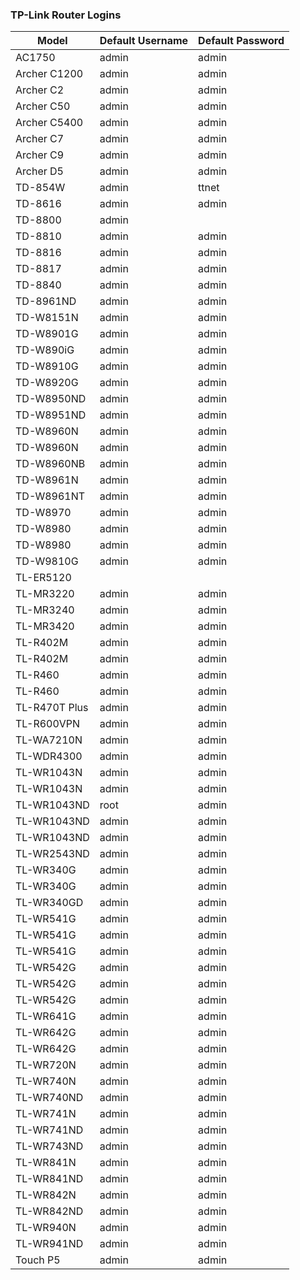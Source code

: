 ### TP-Link Router Logins

Model | Default Username | Default Password
-----|-----|-----
AC1750 | admin | admin
Archer C1200 | admin | admin
Archer C2 | admin | admin
Archer C50 | admin | admin
Archer C5400 | admin | admin
Archer C7 | admin | admin
Archer C9 | admin | admin
Archer D5 | admin | admin
TD-854W | admin | ttnet
TD-8616 | admin | admin
TD-8800 | admin | 
TD-8810 | admin | admin
TD-8816 | admin | admin
TD-8817 | admin | admin
TD-8840 | admin | admin
TD-8961ND | admin | admin
TD-W8151N | admin | admin
TD-W8901G | admin | admin
TD-W890iG | admin | admin
TD-W8910G | admin | admin
TD-W8920G | admin | admin
TD-W8950ND | admin | admin
TD-W8951ND | admin | admin
TD-W8960N | admin | admin
TD-W8960N | admin | admin
TD-W8960NB | admin | admin
TD-W8961N | admin | admin
TD-W8961NT | admin | admin
TD-W8970 | admin | admin
TD-W8980 | admin | admin
TD-W8980 | admin | admin
TD-W9810G | admin | admin
TL-ER5120 | 
TL-MR3220 | admin | admin
TL-MR3240 | admin | admin
TL-MR3420 | admin | admin
TL-R402M | admin | admin
TL-R402M | admin | admin
TL-R460 | admin | admin
TL-R460 | admin | admin
TL-R470T Plus | admin | admin
TL-R600VPN | admin | admin
TL-WA7210N | admin | admin
TL-WDR4300 | admin | admin
TL-WR1043N | admin | admin
TL-WR1043N | admin | admin
TL-WR1043ND | root | admin
TL-WR1043ND | admin | admin
TL-WR1043ND | admin | admin
TL-WR2543ND | admin | admin
TL-WR340G | admin | admin
TL-WR340G | admin | admin
TL-WR340GD | admin | admin
TL-WR541G | admin | admin
TL-WR541G | admin | admin
TL-WR541G | admin | admin
TL-WR542G | admin | admin
TL-WR542G | admin | admin
TL-WR542G | admin | admin
TL-WR641G | admin | admin
TL-WR642G | admin | admin
TL-WR642G | admin | admin
TL-WR720N | admin | admin
TL-WR740N | admin | admin
TL-WR740ND | admin | admin
TL-WR741N | admin | admin
TL-WR741ND | admin | admin
TL-WR743ND | admin | admin
TL-WR841N | admin | admin
TL-WR841ND | admin | admin
TL-WR842N | admin | admin
TL-WR842ND | admin | admin
TL-WR940N | admin | admin
TL-WR941ND | admin | admin
Touch P5 | admin | admin
